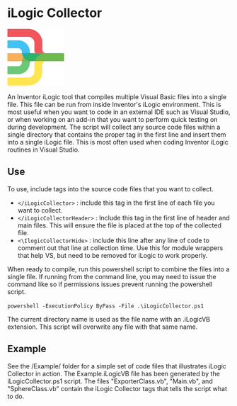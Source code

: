 # iLogic Collector


![Logo](Images/iLogicCollector128.png)

An Inventor iLogic tool that compiles multiple Visual Basic files into a single file.
This file can be run from inside Inventor's iLogic environment.  This is most useful
when you want to code in an external IDE such as Visual Studio, or when working on an
add-in that you want to perform quick testing on during development. The script will
collect any source code files within a single directory that contains the proper tag
in the first line and insert them into a single iLogic file.  This is most often used
when coding Inventor iLogic routines in Visual Studio.

## Use

To use, include tags into the source code files that you want to collect.

* ``</iLogicCollector>`` : include this tag in the first line of each file you want to collect.
* ``</iLogicCollectorHeader>`` : Include this tag in the first line of header and main files. This will ensure the file is placed at the top of the collected file.
* ``<\IlogicCollectorHide>`` : include this line after any line of code to comment out that line at collection time.  Use this for module wrappers that help VS, but need to be removed for iLogic to work properly.

When ready to compile, run this powershell script to combine the files into a single file.
If running from the command line, you may need to issue the command like so if permissions
issues prevent running the powershell script.

``powershell -ExecutionPolicy ByPass -File .\iLogicCollector.ps1``

The current directory name is used as the file name with an .iLogicVB extension.  This script will overwrite any file with that same name.

## Example

See the /Example/ folder for a simple set of code files that illustrates iLogic Collector
in action. The Example.iLogicVB file has been generated by the iLogicCollector.ps1 script.
The files "ExporterClass.vb", "Main.vb", and "SphereClass.vb" contain the iLogic Collector
tags that tells the script what to do.
